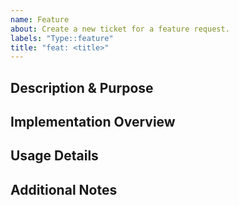 ```yaml
---
name: Feature
about: Create a new ticket for a feature request.
labels: "Type::feature"
title: "feat: <title>"
---
```


## Description & Purpose

## Implementation Overview

## Usage Details

## Additional Notes
